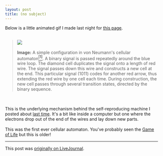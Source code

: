 ```yaml
---
layout: post
title: (no subject)
---
```


<div class="entry-item s2-entrytext">Below is a little animated gif I made last night for <a href="http://en.wikipedia.org/wiki/Von_Neumann_cellular_automaton" rel="nofollow">this page</a>.<br/><br/><blockquote><img src="http://upload.wikimedia.org/wikipedia/commons/5/50/VonNeumann_CA_demo.gif"/><br/><br/><b>Image:</b> A simple configuration in von Neumann's cellular automaton<a href="http://en.wikipedia.org/wiki/Von_Neumann_cellular_automaton" rel="nofollow"><sup>[1]</sup></a>. A binary signal is passed repeatedly around the blue wire loop. The diamond cell duplicates the signal onto a length of red wire. The signal passes down this wire and constructs a new cell at the end. This particular signal (1011) codes for another red arrow, thus extending the red wire by one cell each time. During construction, the new cell passes through several transition states, directed by the binary sequence.</blockquote><br/><br/>This is the underlying mechanism behind the self-reproducing machine I posted about <a href="http://ferkeltongs.livejournal.com/21358.html" rel="nofollow">last time</a>. It's a bit like inside a computer but one where the electrons drop out of the end of the wires and lay down new parts.<br/><br/>This was the first ever cellular automaton. You've probably seen the <a href="http://en.wikipedia.org/wiki/Conway%27s_Game_of_Life" rel="nofollow">Game of Life</a> but this is older!</div><p><hr></p><p>This post was <a href="http://ferkeltongs.livejournal.com/21628.html">originally on LiveJournal</a>.</p>